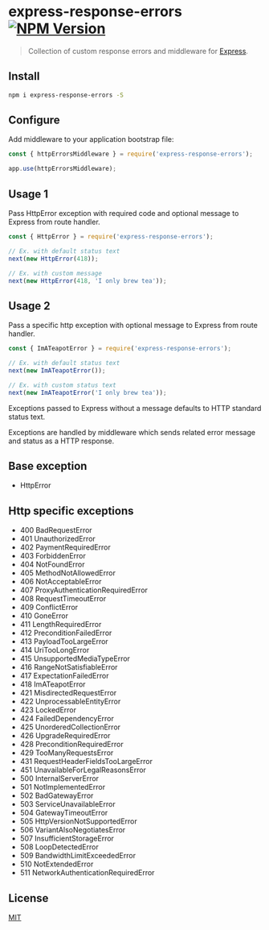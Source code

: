 # express-response-errors [![NPM Version][npm-image]][npm-url]

> Collection of custom response errors and middleware for [Express](https://expressjs.com).

## Install

```bash
npm i express-response-errors -S
````

## Configure

Add middleware to your application bootstrap file:

```js
const { httpErrorsMiddleware } = require('express-response-errors');

app.use(httpErrorsMiddleware);
```

## Usage 1

Pass HttpError exception with required code and optional message to Express from route handler.

```js
const { HttpError } = require('express-response-errors');

// Ex. with default status text
next(new HttpError(418));

// Ex. with custom message
next(new HttpError(418, 'I only brew tea'));

```

## Usage 2

Pass a specific http exception with optional message to Express from route handler.

```js
const { ImATeapotError } = require('express-response-errors');

// Ex. with default status text
next(new ImATeapotError());

// Ex. with custom status text
next(new ImATeapotError('I only brew tea'));
```

Exceptions passed to Express without a message defaults to HTTP standard status text.

Exceptions are handled by middleware which sends related error message and status as a HTTP response.

## Base exception

- HttpError

## Http specific exceptions

  - 400 BadRequestError
  - 401 UnauthorizedError
  - 402 PaymentRequiredError
  - 403 ForbiddenError
  - 404 NotFoundError
  - 405 MethodNotAllowedError
  - 406 NotAcceptableError
  - 407 ProxyAuthenticationRequiredError
  - 408 RequestTimeoutError
  - 409 ConflictError
  - 410 GoneError
  - 411 LengthRequiredError
  - 412 PreconditionFailedError
  - 413 PayloadTooLargeError
  - 414 UriTooLongError
  - 415 UnsupportedMediaTypeError
  - 416 RangeNotSatisfiableError
  - 417 ExpectationFailedError
  - 418 ImATeapotError
  - 421 MisdirectedRequestError
  - 422 UnprocessableEntityError
  - 423 LockedError
  - 424 FailedDependencyError
  - 425 UnorderedCollectionError
  - 426 UpgradeRequiredError
  - 428 PreconditionRequiredError
  - 429 TooManyRequestsError
  - 431 RequestHeaderFieldsTooLargeError
  - 451 UnavailableForLegalReasonsError
  - 500 InternalServerError
  - 501 NotImplementedError
  - 502 BadGatewayError
  - 503 ServiceUnavailableError
  - 504 GatewayTimeoutError
  - 505 HttpVersionNotSupportedError
  - 506 VariantAlsoNegotiatesError
  - 507 InsufficientStorageError
  - 508 LoopDetectedError
  - 509 BandwidthLimitExceededError
  - 510 NotExtendedError
  - 511 NetworkAuthenticationRequiredError


## License

[MIT](LICENSE)

[npm-image]: https://img.shields.io/npm/v/express-response-errors.svg
[npm-url]: https://www.npmjs.com/package/express-response-errors
